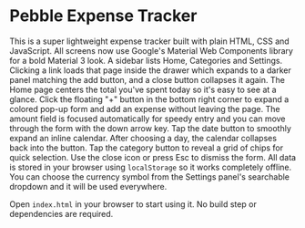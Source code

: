 # Pebble Expense Tracker

This is a super lightweight expense tracker built with plain HTML, CSS and JavaScript.
All screens now use Google's Material Web Components library for a bold Material 3 look. A sidebar lists Home, Categories and Settings. Clicking a link loads that page inside the drawer which expands to a darker panel matching the add button, and a close button collapses it again.
The Home page centers the total you've spent today so it's easy to see at a glance.
Click the floating "+" button in the bottom right corner to expand a colored pop-up form and add an expense without leaving the page. The amount field is focused automatically for speedy entry and you can move through the form with the down arrow key. Tap the date button to smoothly expand an inline calendar. After choosing a day, the calendar collapses back into the button. Tap the category button to reveal a grid of chips for quick selection. Use the close icon or press Esc to dismiss the form.
All data is stored in your browser using `localStorage` so it works completely offline. You can choose the currency symbol from the Settings panel's searchable dropdown and it will be used everywhere.

Open `index.html` in your browser to start using it. No build step or dependencies are required.
